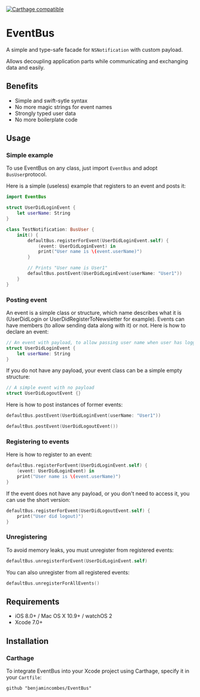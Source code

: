 [![Carthage compatible](https://img.shields.io/badge/Carthage-compatible-4BC51D.svg?style=flat)](https://github.com/Carthage/Carthage)

# EventBus

A simple and type-safe facade for ```NSNotification``` with custom payload.

Allows decoupling application parts while communicating and exchanging data and easily.

## Benefits

* Simple and swift-sytle syntax
* No more magic strings for event names
* Strongly typed user data
* No more boilerplate code

## Usage

### Simple example

To use EventBus on any class, just import ```EventBus``` and adopt ```BusUser```protocol.

Here is a simple (useless) example that registers to an event and posts it:
```swift
import EventBus

struct UserDidLoginEvent {
    let userName: String
}

class TestNotification: BusUser {
    init() {
        defaultBus.registerForEvent(UserDidLoginEvent.self) {
            (event: UserDidLoginEvent) in
            print("User name is \(event.userName)")
        }

        // Prints "User name is User1"
        defaultBus.postEvent(UserDidLoginEvent(userName: "User1"))
    }
}
```

### Posting event

An event is a simple class or structure, which name describes what it is (UserDidLogin or UserDidRegisterToNewsletter for example). Events can have members (to allow sending data along with it) or not.
Here is how to declare an event:

```swift
// An event with payload, to allow passing user name when user has logged in
struct UserDidLoginEvent {
    let userName: String
}
```

If you do not have any payload, your event class can be a simple empty structure:

```swift
// A simple event with no payload
struct UserDidLogoutEvent {}
```

Here is how to post instances of former events:

```swift
defaultBus.postEvent(UserDidLoginEvent(userName: "User1"))

defaultBus.postEvent(UserDidLogoutEvent())
```

### Registering to events

Here is how to register to an event:

```swift
defaultBus.registerForEvent(UserDidLoginEvent.self) {
    (event: UserDidLoginEvent) in
    print("User name is \(event.userName)")
}
```

If the event does not have any payload, or you don't need to access it, you can use the short version:

```swift
defaultBus.registerForEvent(UserDidLogoutEvent.self) {
    print("User did logout)")
}
```

### Unregistering

To avoid memory leaks, you must unregister from registered events:

```swift
defaultBus.unregisterForEvent(UserDidLoginEvent.self)
```

You can also unregister from all registered events:
```swift
defaultBus.unregisterForAllEvents()
```

## Requirements

- iOS 8.0+ / Mac OS X 10.9+ / watchOS 2
- Xcode 7.0+

## Installation

### Carthage

To integrate EventBus into your Xcode project using Carthage, specify it in your `Cartfile`:

```ogdl
github "benjamincombes/EventBus"
```
